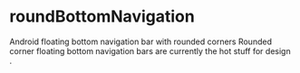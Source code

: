 # roundBottomNavigation
Android floating bottom navigation bar with rounded corners  Rounded corner floating bottom navigation bars are currently the hot stuff for design .
